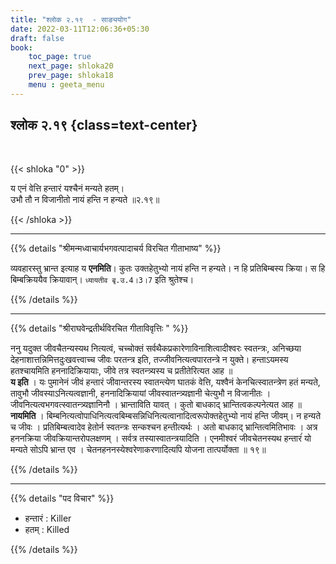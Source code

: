 ```yaml
---
title: "श्लोक २.१९  - साङ्ययोग"
date: 2022-03-11T12:06:36+05:30
draft: false
book:
    toc_page: true
    next_page: shloka20
    prev_page: shloka18
    menu : geeta_menu
---
```




## श्लोक २.१९  {class=text-center}

<br/>

{{< shloka  "0"  >}}

य एनं वेत्ति हन्तारं यश्चैनं मन्यते हतम्।  
उभौ तौ न विजानीतो नायं हन्ति न हन्यते ॥२.१९॥

{{< /shloka >}}

---


{{% details "श्रीमन्मध्वाचार्यभगवत्पादाचर्य विरचित  गीताभाष्य" %}}

व्यवहारस्तु भ्रान्त इत्याह य **एनमिति**। कुतः उक्तहेतुभ्यो नायं हन्ति न हन्यते। न हि प्रतिबिम्बस्य क्रिया। स हि बिम्बक्रिययैव क्रियावान्। `ध्यायतीव बृ.उ.4।3।7` इति श्रुतेश्च।

{{% /details %}}

---

{{% details "श्रीराघवेन्द्रतीर्थविरचित गीताविवृत्तिः " %}}


ननु यदुक्त जीवचैतन्यस्यथ नित्यत्वं, चच्चोक्तं
सर्वथैकप्रकारेणाविनाशित्वादीश्वरः स्वतन्त्रः, अनिच्छया
 देहनाशात्तन्निमित्तदुःखवत्त्वाच्च जीवः परतन्त्र इति, तज्जीवनित्यत्वपारतन्त्रे न युक्ते। हन्ताऽयमस्य हतश्चायमिति हननादिक्रियायाः, जीवे तत्र स्वतन्त्र्यस्य
च प्रतीतेरित्यत आह ॥  
**य इति** । यः पुमानेनं जीवं हन्तारं जीवान्तरस्य
स्वातन्त्येण घातकं वेत्ति, यश्वैनं केनचित्स्वातन्त्रेण हतं मन्यते, तावुभौ जीवस्याऽनित्यत्वज्ञानी, हननादिक्रियायां जीवस्वातन्त्र्यज्ञानी चेत्युभौ न
विजानीतः । जीवनित्यत्वभगवत्स्वातन्त्र्यज्ञानिनौ । भ्रान्ताविति यावत्‌ ।
कुतो बाधकाद् भ्रान्तित्वकल्पनेत्यत आह ॥   
**नायमिति** ।
बिम्बनित्यत्वोपाधिनित्यत्वबिम्बसन्निधिनित्यत्वानादित्वरूपोक्तहेतुभ्यो नायं हन्ति जीवम्‌। न हन्यते च जीवः । प्रतिबिम्बत्वादेव हेतोर्न स्वतन्त्रः सन्‍कश्चन हन्तीत्यर्थः । अतो बाधकाद् भ्रान्तित्वमितिभावः । अत्र हननक्रिया
जीवक्रियान्तरोपलक्षणम्‌ । सर्वत्र तस्यास्वातन्त्रयादिति । एनमीश्वरं
जीवचेतनस्यथ हन्तारंं यो मन्‍यते सोऽपि भ्रान्त एव ।
चेतनहननस्येश्वरेणाकरणादित्यपि योजना तात्पर्योक्ता ॥ १९॥


{{% /details %}}


---

{{% details "पद विचार" %}}

- हन्तारं : Killer
- हतम् : Killed

{{% /details %}}
